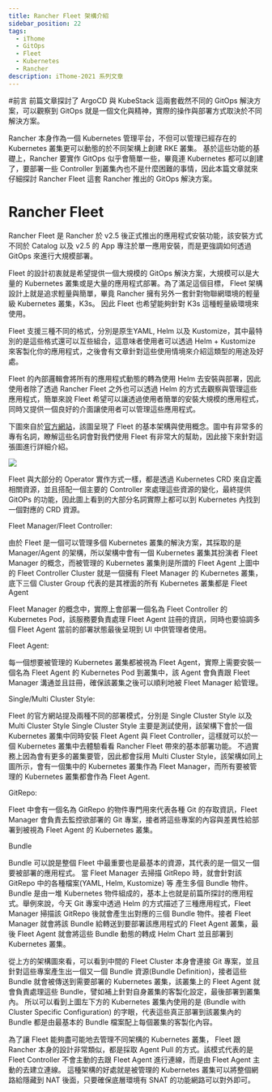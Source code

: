 ```yaml
---
title: Rancher Fleet 架構介紹
sidebar_position: 22
tags:
  - iThome
  - GitOps
  - Fleet
  - Kubernetes
  - Rancher
description: iThome-2021 系列文章
---
```


#前言
前篇文章探討了 ArgoCD 與 KubeStack 這兩套截然不同的 GitOps 解決方案，可以觀察到 GitOps 就是一個文化與精神，實際的操作與部署方式取決於不同解決方案。

Rancher 本身作為一個 Kubernetes 管理平台，不但可以管理已經存在的 Kubernetes 叢集更可以動態的於不同架構上創建 RKE 叢集。
基於這些功能的基礎上，Rancher 要實作 GitOps 似乎會簡單一些，畢竟連 Kubernetes 都可以創建了，要部署一些 Controller 到叢集內也不是什麼困難的事情，因此本篇文章就來仔細探討 Rancher Fleet 這套 Rancher 推出的 GitOps 解決方案。

# Rancher Fleet

Rancher Fleet 是 Rancher 於 v2.5 後正式推出的應用程式安裝功能，該安裝方式不同於 Catalog 以及 v2.5 的 App 專注於單一應用安裝，而是更強調如何透過 GitOps 來進行大規模部署。

Fleet 的設計初衷就是希望提供一個大規模的 GitOps 解決方案，大規模可以是大量的 Kubernetes 叢集或是大量的應用程式部署。為了滿足這個目標， Fleet 架構設計上就是追求輕量與簡單，畢竟 Rancher 擁有另外一套針對物聯網環境的輕量級 Kubernetes 叢集，K3s。 因此 Fleet 也希望能夠針對 K3s 這種輕量級環境來使用。

Fleet 支援三種不同的格式，分別是原生YAML, Helm 以及 Kustomize，其中最特別的是這些格式還可以互些組合，這意味者使用者可以透過 Helm + Kustomize 來客製化你的應用程式，之後會有文章針對這些使用情境來介紹這類型的用途及好處。

Fleet 的內部邏輯會將所有的應用程式動態的轉為使用 Helm 去安裝與部署，因此使用者除了透過 Rancher Fleet 之外也可以透過 Helm 的方式去觀察與管理這些應用程式，簡單來說 Fleet 希望可以讓透過使用者簡單的安裝大規模的應用程式，同時又提供一個良好的介面讓使用者可以管理這些應用程式。


下圖來自於[官方網站](http://fleet.rancher.io/concepts/)，該圖呈現了 Fleet 的基本架構與使用概念。圖中有非常多的專有名詞，瞭解這些名詞會對我們使用 Fleet 有非常大的幫助，因此接下來針對這張圖進行詳細介紹。

![](https://i.imgur.com/GrUNLTs.png)

Fleet 與大部分的 Operator 實作方式一樣，都是透過 Kubernetes CRD 來自定義相關資源，並且搭配一個主要的 Controller 來處理這些資源的變化，最終提供 GitOPs 的功能，因此圖上看到的大部分名詞實際上都可以到 Kubernetes 內找到一個對應的 CRD 資源。

Fleet Manager/Fleet Controller:

由於 Fleet 是一個可以管理多個 Kubernetes 叢集的解決方案，其採取的是 Manager/Agent 的架構，所以架構中會有一個 Kubernetes 叢集其扮演者 Fleet Manager 的概念，而被管理的 Kubernetes 叢集則是所謂的 Fleet Agent
上圖中的 Fleet Controller Cluster 就是一個擁有 Fleet Manager 的 Kubernetes 叢集，底下三個 Cluster Group 代表的是其裡面的所有 Kubernetes 叢集都是 Fleet Agent

Fleet Manager 的概念中，實際上會部署一個名為 Fleet Controller 的 Kubernetes Pod，該服務要負責處理 Fleet Agent 註冊的資訊，同時也要協調多個 Fleet Agent 當前的部署狀態最後呈現到 UI 中供管理者使用。

Fleet Agent:

每一個想要被管理的 Kubernetes 叢集都被視為 Fleet Agent，實際上需要安裝一個名為 Fleet Agent 的 Kubernetes Pod 到叢集中，該 Agent 會負責跟 Fleet Manager 溝通並且註冊，確保該叢集之後可以順利地被 Fleet Manager 給管理。

Single/Multi Cluster Style:

Fleet 的官方網站提及兩種不同的部署模式，分別是 Single Cluster Style 以及 Multi Cluster Style
Single Cluster Style 主要是測試使用，該架構下會於一個 Kubernetes 叢集中同時安裝 Fleet Agent 與 Fleet Controller，這樣就可以於一個 Kubernetes 叢集中去體驗看看 Rancher Fleet 帶來的基本部署功能。
不過實務上因為會有更多的叢集要管，因此都會採用 Multi Cluster Style，該架構如同上圖所示，會有一個集中的 Kubernetes 叢集作為 Fleet Manager，而所有要被管理的 Kubernetes 叢集都會作為 Fleet Agent.

GitRepo:

Fleet 中會有一個名為 GitRepo 的物件專門用來代表各種 Git 的存取資訊，Fleet Manager 會負責去監控欲部署的 Git 專案，接者將這些專案的內容與差異性給部署到被視為 Fleet Agent 的 Kubernetes 叢集。

Bundle

Bundle 可以說是整個 Fleet 中最重要也是最基本的資源，其代表的是一個又一個要被部署的應用程式。
當 Fleet Manager 去掃描 GitRepo 時，就會針對該 GitRepo 中的各種檔案(YAML, Helm, Kustomize) 等
產生多個 Bundle 物件。
Bundle 是由一堆 Kubernetes 物件組成的，基本上也就是前篇所探討的應用程式。舉例來說，今天 Git 專案中透過 Helm 的方式描述了三種應用程式，Fleet Manager 掃描該 GitRepo 後就會產生出對應的三個 Bundle 物件。接者 Fleet Manager 就會將該 Bundle 給轉送到要部署該應用程式的 Fleet Agent 叢集，最後 Fleet Agent 就會將這些 Bundle 動態的轉成 Helm Chart 並且部署到 Kubernetes 叢集。

從上方的架構圖來看，可以看到中間的 Fleet Cluster 本身會連接 Git 專案，並且針對這些專案產生出一個又一個 Bundle 資源(Bundle Definition)，接者這些 Bundle 就會被傳送到需要部署的 Kubernetes 叢集，該叢集上的 Fleet Agent 就會負責處理這些 Bundle，譬如補上針對自身叢集的客製化設定，最後部署到叢集內。
所以可以看到上圖左下方的 Kubernetes 叢集內使用的是 (Bundle with Cluster Specific Configuration) 的字眼，代表這些真正部署到該叢集內的 Bundle 都是由最基本的 Bundle 檔案配上每個叢集的客製化內容。

為了讓 Fleet 能夠盡可能地去管理不同架構的 Kubernetes 叢集， Fleet 跟 Rancher 本身的設計非常類似，都是採取 Agent Pull 的方式。該模式代表的是 Fleet Controller 不會主動的去跟 Fleet Agent 進行連線，而是由 Fleet Agent 主動的去建立連線。
這種架構的好處就是被管理的 Kubernetes 叢集可以將整個網路給隱藏到 NAT 後面，只要確保底層環境有 SNAT 的功能網路可以對外即可。
